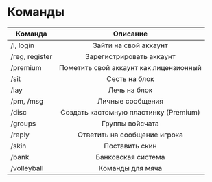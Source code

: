 # Команды
| Команда |Описание |
| ---------------- | :---------------------------: | 
| /l, login | Зайти на свой аккаунт |
| /reg, register | Зарегистрировать аккаунт
| /premium | Пометить свой аккаунт как лицензионный |
| /sit | Сесть на блок |
| /lay | Лечь на блок |
| /pm, /msg | Личные сообщения |
| /disc | Создать кастомную пластинку (Premium)
| /groups | Группы войсчата |
| /reply | Ответить на сообщение игрока |
| /skin | Поставить скин |
| /bank | Банковская система |
| /volleyball | Команды для мяча |
